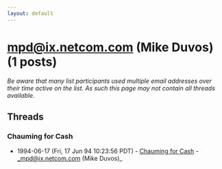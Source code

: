 ```yaml
---
layout: default
---
```


# mpd@ix.netcom.com (Mike Duvos) (1 posts)

_Be aware that many list participants used multiple email addresses over their time active on the list. As such this page may not contain all threads available._

## Threads

### Chauming for Cash
+ 1994-06-17 (Fri, 17 Jun 94 10:23:56 PDT) - [Chauming for Cash](/archive/1994/06/88f54b909dbd2d4c6aca004532c9ee1780586a5bc7fb6665a4a7796bebf8cbe7) - _mpd@ix.netcom.com (Mike Duvos)_

